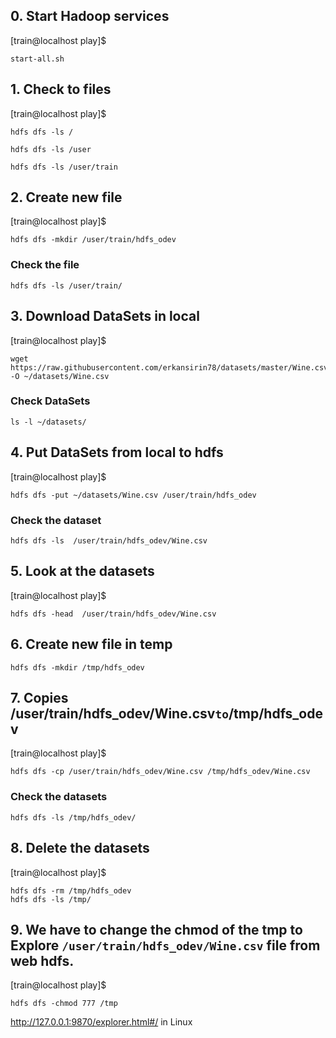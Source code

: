 ## 0. Start Hadoop services

[train@localhost play]$ 
```
start-all.sh
```

## 1. Check to files

[train@localhost play]$
```
hdfs dfs -ls /
```
```
hdfs dfs -ls /user
```
```
hdfs dfs -ls /user/train
```

## 2. Create new file

[train@localhost play]$
```
hdfs dfs -mkdir /user/train/hdfs_odev
```

### Check the file
```
hdfs dfs -ls /user/train/
```

## 3. Download DataSets in local

[train@localhost play]$
```
wget https://raw.githubusercontent.com/erkansirin78/datasets/master/Wine.csv -O ~/datasets/Wine.csv
```

### Check DataSets
```
ls -l ~/datasets/
```

## 4. Put DataSets from local to hdfs
[train@localhost play]$
```
hdfs dfs -put ~/datasets/Wine.csv /user/train/hdfs_odev
```

### Check the dataset
```
hdfs dfs -ls  /user/train/hdfs_odev/Wine.csv
```

## 5. Look at the datasets

[train@localhost play]$
```
hdfs dfs -head  /user/train/hdfs_odev/Wine.csv
```

## 6. Create new file in temp

```
hdfs dfs -mkdir /tmp/hdfs_odev
```

## 7. Copies /user/train/hdfs_odev/Wine.csv` to `/tmp/hdfs_odev

[train@localhost play]$
```
hdfs dfs -cp /user/train/hdfs_odev/Wine.csv /tmp/hdfs_odev/Wine.csv
```


### Check the datasets
```
hdfs dfs -ls /tmp/hdfs_odev/
```


## 8. Delete the datasets

[train@localhost play]$
```
hdfs dfs -rm /tmp/hdfs_odev
hdfs dfs -ls /tmp/
```

## 9. We have to change the chmod of the tmp to Explore `/user/train/hdfs_odev/Wine.csv` file from web hdfs.

[train@localhost play]$
```
hdfs dfs -chmod 777 /tmp
```
http://127.0.0.1:9870/explorer.html#/ in Linux
